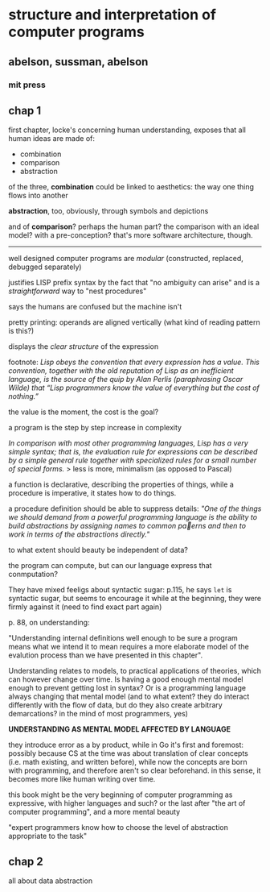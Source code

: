 # structure and interpretation of computer programs
## abelson, sussman, abelson
### mit press

## chap 1

first chapter, locke's concerning human understanding, exposes that all human ideas are made of:
- combination
- comparison
- abstraction

of the three, **combination** could be linked to aesthetics: the way one thing flows into another

**abstraction**, too, obviously, through symbols and depictions

and of **comparison**? perhaps the human part? the comparison with an ideal model? with a pre-conception? that's more software architecture, though.


---

well designed computer programs are *modular* (constructed, replaced, debugged separately)


justifies LISP prefix syntax by the fact that "no ambiguity can arise" and is a *straightforward* way to "nest procedures"

says the humans are confused but the machine isn't

pretty printing: operands are aligned vertically (what kind of reading pattern is this?)

displays the *clear* *structure* of the expression

footnote:
*Lisp obeys the convention that every expression has a value. This convention, together with the old reputation of Lisp as an inefficient language, is the source of the quip by Alan Perlis (paraphrasing Oscar Wilde) that “Lisp programmers know the value of everything but the cost of nothing.”*

the value is the moment, the cost is the goal?

a program is the step by step increase in complexity

*In comparison with most other programming languages, Lisp has a very simple syntax; that is, the evaluation rule for expressions can be described by a simple general rule together with specialized rules for a
small number of special forms.* > less is more, minimalism (as opposed to Pascal)

a function is declarative, describing the properties of things, while a procedure is imperative, it states how to do things.

a procedure definition should be able to suppress details: *"One of the things we should demand from a powerful programming language is the ability to build abstractions by assigning names to common paerns and then to work in terms of the abstractions directly."*

to what extent should beauty be independent of data?

the program can compute, but can our language express that conmputation?

They have mixed feeligs about syntactic sugar: p.115, he says `let` is syntactic sugar, but seems to encourage it while at the beginning, they were firmly against it (need to find exact part again)


p. 88, on understanding:

"Understanding internal definitions well enough to be sure a program means what we intend it to mean requires a more elaborate model of the evalution process than we have presented in this chapter".

Understanding relates to models, to practical applications of theories, which can however change over time. Is having a good enough mental model enough to prevent getting lost in syntax? Or is a programming language always changing that mental model (and to what extent? they do interact differently with the flow of data, but do they also create arbitrary demarcations? in the mind of most programmers, yes)

**UNDERSTANDING AS MENTAL MODEL AFFECTED BY LANGUAGE**

they introduce error as a by product, while in Go it's first and foremost: possibly because CS at the time was about translation of clear concepts (i.e. math existing, and written before), while now the concepts are born with programming, and therefore aren't so clear beforehand. in this sense, it becomes more like human writing over time.

this book might be the very beginning of computer programming as expressive, with higher languages and such? or the last after "the art of computer programming", and a more mental beauty

"expert programmers know how to choose the level of abstraction appropriate to the task"

## chap 2

all about data abstraction